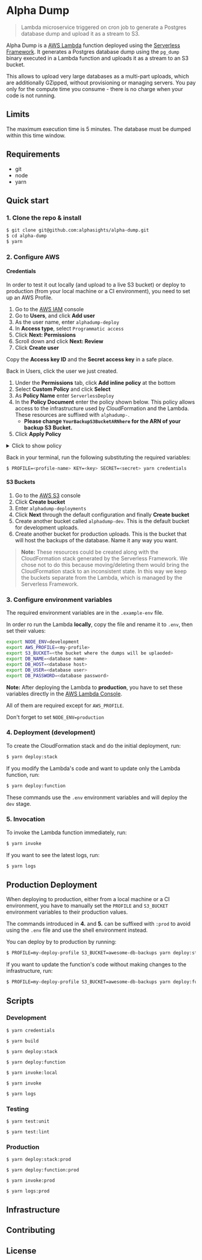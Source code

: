# Alpha Dump

> Lambda microservice triggered on cron job to generate a Postgres database dump and upload it as a stream to S3.

Alpha Dump is a [AWS Lambda](https://aws.amazon.com/lambda) function deployed using the [Serverless Framework](https://serverless.com). It generates a Postgres database dump using the `pg_dump` binary executed in a Lambda function and uploads it as a stream to an S3 bucket.

This allows to upload very large databases as a multi-part uploads, which are additionally GZipped, without provisioning or managing servers. You pay only for the compute time you consume - there is no charge when your code is not running.

## Limits

The maximum execution time is 5 minutes. The database must be dumped within this time window.


## Requirements

* git
* node
* yarn

## Quick start

### 1. Clone the repo & install

```bash
$ git clone git@github.com:alphasights/alpha-dump.git
$ cd alpha-dump
$ yarn
```

### 2. Configure AWS

#### Credentials

In order to test it out locally (and upload to a live S3 bucket) or deploy to production (from your local machine or a CI environment), you need to set up an AWS Profile.

1. Go to the [AWS IAM](https://console.aws.amazon.com/iam) console
2. Go to **Users**, and click **Add user**
3. As the user name, enter `alphadump-deploy`
4. In **Access type**, select `Programmatic access` 
5. Click **Next: Permissions**
6. Scroll down and click **Next: Review**
7. Click **Create user**

Copy the **Access key ID** and the **Secret access key** in a safe place.

Back in Users, click the user we just created.

1. Under the **Permissions** tab, click **Add inline policy** at the bottom
2. Select **Custom Policy** and click **Select**
3. As **Policy Name** enter `ServerlessDeploy`
4. In the **Policy Document** enter the policy shown below. This policy allows access to the infrastructure used by CloudFormation and the Lambda. These resources are suffixed with `alphadump-`. 
	* **Please change `YourBackupS3BucketARNhere` for the ARN of your backup S3 Bucket.**
5. Click **Apply Policy**

<details>
<summary style="cursor: pointer;">Click to show policy</summary>
<pre>
{
    "Version": "2012-10-17",
    "Statement": [
        {
            "Action": [
                "cloudformation:*"
            ],
            "Effect": "Allow",
            "Resource": "arn:aws:cloudformation:us-east-1:579859358947:stack/alphadump-*"
        },
        {
            "Effect": "Allow",
            "Action": [
                "s3:*"
            ],
            "Resource": [
                "arn:aws:s3:::alphadump-*",
                "YourBackupS3BucketARNhere"
            ]
        },
        {
            "Effect": "Allow",
            "Action": [
                "s3:CreateBucket"
            ],
            "Resource": [
                "*"
            ]
        },
        {
            "Effect": "Allow",
            "Action": [
                "lambda:*"
            ],
            "Resource": [
                "arn:aws:lambda:us-east-1:579859358947:function:alphadump-*"
            ]
        },
        {
            "Effect": "Allow",
            "Action": [
                "iam:*"
            ],
            "Resource": [
                "arn:aws:iam::579859358947:role/alphadump-*"
            ]
        },
        {
            "Effect": "Allow",
            "Action": [
                "logs:*"
            ],
            "Resource": [
                "arn:aws:logs:us-east-1:579859358947:log-group:/aws/lambda/alphadump-*:"
            ]
        },
        {
            "Effect": "Allow",
            "Action": [
                "logs:DescribeLogStreams",
                "logs:FilterLogEvents",
                "logs:DeleteLogGroup",
                "logs:CreateLogGroup",
                "logs:DescribeLogGroups"
            ],
            "Resource": [
                "arn:aws:logs:us-east-1:579859358947:log-group::log-stream:"
            ]
        },
        {
            "Effect": "Allow",
            "Action": [
                "events:*"
            ],
            "Resource": [
                "arn:aws:events:us-east-1:579859358947:rule/alphadump-*"
            ]
        }
    ]
}
</pre>
</details>


Back in your terminal, run the following substituting the required variables:

```bash
$ PROFILE=<profile-name> KEY=<key> SECRET=<secret> yarn credentials
```

#### S3 Buckets

1. Go to the [AWS S3](https://console.aws.amazon.com/s3) console
2. Click **Create bucket**
3. Enter `alphadump-deployments`
4. Click **Next** through the default configuration and finally **Create bucket**
5. Create another bucket called `alphadump-dev`. This is the default bucket for development uploads.
6. Create another bucket for production uploads. This is the bucket that will host the backups of the database. Name it any way you want.

> **Note:** These resources could be created along with the CloudFormation stack generated by the Serverless Framework. We chose not to do this because moving/deleting them would bring the CloudFormation stack to an inconsistent state. In this way we keep the buckets separate from the Lambda, which is managed by the Serverless Framework.


### 3. Configure environment variables

The required environment variables are in the `.example-env` file. 

In order ro run the Lambda **locally**, copy the file and rename it to `.env`, then set their values:

```bash
export NODE_ENV=development
export AWS_PROFILE=<my-profile>
export S3_BUCKET=<the bucket where the dumps will be uplaoded>
export DB_NAME=<database name>
export DB_HOST=<database host>
export DB_USER=<database user>
export DB_PASSWORD=<database password>
```

**Note:** After deploying the Lambda to **production**, you have to set these variables directly in the [AWS Lambda Console](https://console.aws.amazon.com/lambda).

All of them are required except for `AWS_PROFILE`.

Don't forget to set `NODE_ENV=production`

### 4. Deployment (development)

To create the CloudFormation stack and do the initial deployment, run:

```bash
$ yarn deploy:stack
```

If you modify the Lambda's code and want to update only the Lambda function, run:

```bash
$ yarn deploy:function
```

These commands use the `.env` environment variables and will deploy the `dev` stage.

### 5. Invocation

To invoke the Lambda function immediately, run:

```bash
$ yarn invoke
```

If you want to see the latest logs, run:

```bash
$ yarn logs
```

## Production Deployment

When deploying to production, either from a local machine or a CI environment, you have to manually set the `PROFILE` and `S3_BUCKET` environment variables to their production values.

The commands introduced in **4.** and **5.** can be suffixed with `:prod` to avoid using the `.env` file and use the shell environment instead.

You can deploy by to production by running:

```bash
$ PROFILE=my-deploy-profile S3_BUCKET=awesome-db-backups yarn deploy:stack:prod
```

If you want to update the function's code without making changes to the infrastructure, run:

```bash
$ PROFILE=my-deploy-profile S3_BUCKET=awesome-db-backups yarn deploy:function:prod
```


## Scripts

### Development

`$ yarn credentials`

`$ yarn build`

`$ yarn deploy:stack`

`$ yarn deploy:function`

`$ yarn invoke:local`

`$ yarn invoke`

`$ yarn logs`


### Testing

`$ yarn test:unit`

`$ yarn test:lint`


### Production

`$ yarn deploy:stack:prod`

`$ yarn deploy:function:prod`

`$ yarn invoke:prod`

`$ yarn logs:prod`


## Infrastructure



## Contributing

## License



